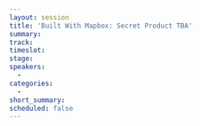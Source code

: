 ```yaml
---
layout: session
title: 'Built With Mapbox: Secret Product TBA'
summary:
track:
timeslot:
stage:
speakers:
  -
categories:
  -
short_summary:
scheduled: false
---
```

 